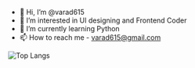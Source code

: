 - 👋 Hi, I’m @varad615
- 👀 I’m interested in UI designing and Frontend Coder
- 🌱 I’m currently learning Python
- 📫 How to reach me - varad615@gmail.com 

![Top Langs](https://github-readme-stats.vercel.app/api/top-langs/?username=varad615&layout=compact)
